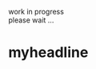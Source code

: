 work in progress  
please wait ...

# myheadline

<div hidden>
```
@startuml firstDiagram

Alice -> Bob: Hello
Bob -> Alice: Hi!
		
@enduml
```
</div>

![image](firstDiagram.svg)


![cached image](http://www.plantuml.com/plantuml/proxy?src=https://raw.github.com/plantuml/plantuml-server/master/src/main/webapp/resource/test2diagrams.txt)

![uncached image](http://www.plantuml.com/plantuml/proxy?cache=no&src=https://raw.github.com/plantuml/plantuml-server/master/src/main/webapp/resource/test2diagrams.txt)

Summary